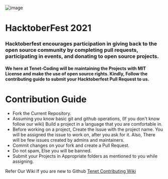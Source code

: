 ![image](https://user-images.githubusercontent.com/79367883/134555213-99ddbb47-fbac-4769-9cdb-4de31dac3bc0.png)

# HacktoberFest 2021
### Hacktoberfest encourages participation in giving back to the open source community by completing pull requests, participating in events, and donating to open source projects.

#### We here at Tenet-Coding will be maintaining the Projects with MIT License and make the use of open source rights. Kindly, Follow the contributing guide to submit your Hacktoberfest Pull Request to us.

# Contribution Guide

- Fork the Current Repository.
- Assuming you know basic git and github operations, (If you don't know follow our wiki) Build a project in a language that you are comfortable in. 
- Before working on a project, Create the Issue with the project name. You will be assigned the issue to work on, after you ask for it. Also, There will be few issues created by admins and maintainers.
- Commit changes on your fork and create a Pull Request.
- Do not spam, Else you will be banned.
- Submit your Projects in Appropriate folders as mentioned to you while assigning.


Refer Our Wiki If you are new to Github 
[Tenet Contributing Wiki](https://github.com/Tenet-Coding/Hacktoberfest-Projects/wiki/Pull-Requests-!)
